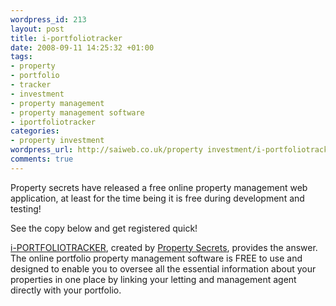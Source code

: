 ```yaml
--- 
wordpress_id: 213
layout: post
title: i-portfoliotracker
date: 2008-09-11 14:25:32 +01:00
tags: 
- property
- portfolio
- tracker
- investment
- property management
- property management software
- iportfoliotracker
categories: 
- property investment
wordpress_url: http://saiweb.co.uk/property investment/i-portfoliotracker
comments: true
---
```

Property secrets have released a free online property management web application, at least for the time being it is free during development and testing!

See the copy below and get registered quick!

<a href="http://www.i-portfoliotracker.com/">i-PORTFOLIOTRACKER</a>, created by <a href="http://www.propertysecrets.net/">Property Secrets</a>, provides the answer. The online portfolio property management software is FREE to use and designed to enable you to oversee all the essential information about your properties in one place by linking your letting and management agent directly with your portfolio.

<img src="http://www.i-portfoliotracker.com/sites/ipt-www/images/screenshots/ss1.gif" alt="" />
<img src="http://www.i-portfoliotracker.com/sites/ipt-www/images/screenshots/ss2.gif" alt="" />
